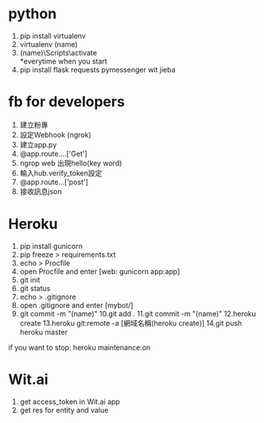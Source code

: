 # python

1. pip install virtualenv
2. virtualenv \(name)
3. \(name)\\Scripts\\activate   
   *everytime when you start
4. pip install flask requests pymessenger wit jieba


# fb for developers

1. 建立粉專
2. 設定Webhook \(ngrok)
3. 建立app.py
4. @app.route....['Get']
5. ngrop web 出現hello\(key word)
6. 輸入hub.verify_token設定
7. @app.route...['post']
8. 接收訊息json

# Heroku 

1. pip install gunicorn
2. pip freeze > requirements.txt
3. echo > Procfile
4. open Procfile and enter \[web: gunicorn app:app]
5. git init
6. git status
7. echo > .gitignore
8. open .gitignore and enter \[mybot/]
9. git commit -m "\(name)"
10.git add .
11.git commit -m "\(name)"
12.heroku create
13.heroku git:remote -a \[網域名稱\(heroku create)]
14.git push heroku master

if you want to stop: heroku maintenance:on

# Wit.ai

1. get access_token in Wit.ai app
2. get res for entity and value

